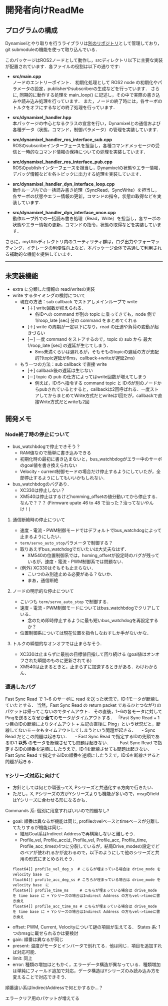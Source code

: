 # 開発者向けReadMe

## プログラムの構成

Dynamixelとやり取りを行うライブラリは[別のリポジトリ](https://github.com/SHINOBI-organization/lib_dynamixel)として管理しており，git submoduleの機能を使って取り込んでいる．

このパッケージはROS2ノードとして動作し，srcディレクトリ以下に主要な実装が配置されています．各ファイルの役割は以下の通りです:

- **src/main.cpp**  
  ノードのエントリーポイント．
  初期化処理として ROS2 node の初期化やパラメータの設定，publisherやsubscriberの生成などを行っています．
  さらに, 同期的に動作する処理を main_loop() に記述し，その中で実際の書き込みや読み込み処理を行っています．
  また，ノードの終了時には，各サーボのトルクをオフにするなどの終了処理を行っています．

- **src/dynamixel_handler.hpp**  
  本パッケージの中心となるクラスの宣言を行い，Dynamixelとの通信および各種データ（状態，コマンド，制御パラメータ）の管理を実装しています．

- **src/dynamixel_handler_ros_interface_sub.cpp**  
  ROSのsubscribeインターフェースを担当し，各種コマンドメッセージの受信と一時的なコマンド情報の保持についての処理を実装しています．

- **src/dynamixel_handler_ros_interface_pub.cpp**  
  ROSのpublishインターフェースを担当し，Dynamixelの状態やエラー情報，デバッグ情報などを各トピックに出力する処理を実装しています．

- **src/dynamixel_handler_dyn_interface_loop.cpp**  
  動作ループ内での一括読み書き処理（SyncRead，SyncWrite）を担当し，各サーボの状態やエラー情報の更新，コマンドの指令，状態の取得などを実装しています．

- **src/dynamixel_handler_dyn_interface_once.cpp**  
  動作ループ外での一括読み書き処理（Read，Write）を担当し，各サーボの状態やエラー情報の更新，コマンドの指令，状態の取得などを実装しています．

さらに，myUtilsディレクトリ内のユーティリティ群は，ログ出力やフォーマッティング，イテレータの利便性向上など，本パッケージ全体で共通して利用される補助的な機能を提供しています．

***************************

## 未実装機能
 - extra に分類した情報の read/writeの実装
 - write するタイミングの検討について
   - 現在の方法：sub callback でストアしメインループで write
     - [＋] write回数が抑えられる．
       - 各IDへの command が別の topic に乗ってきても，node 側で 1/roop_late [sec] 分の command をまとめてくれる
     - [＋] write の周期が一定以下になり，read の圧迫や負荷の変動が起きづらい
     - [－] 一度 command をストアするので，topic の sub から 最大 1/roop_late [sec] の遅延が生じてしまう．
       - 8ms未満くらいは遅れるが，そもそものtopicの遅延の方が支配的?(topic遅延が6ms，callback->writeが遅延2ms)
   - もう一つの方法：sub callback で直接 write
     - [＋] callback後の遅延は生じない
     - [－] topic の pub の仕方によってはwrite回数が増えてしまう
       - 例えば，ID:5へ指令する command topic と ID:6が別のノードからpubされているとすると，callbackは2回呼ばれる．一度ストアしてからまとめてWrite方式だとwriteは1回だが，callbackで直接Write方式だとwriteも2回

## 開発メモ

### Node終了時の停止について

- bus_watchbdogで停止できそう？
  - RAM値なので簡単に書き込みできる
  - 初期化時の最初に書き込まないと，bus_watchbdogがエラー中のサーボのgoal値を書き換えられない
  - Velocity・current制御モードの場合だけ停止するようにしていたが，全部停止するようにしてもいいかもしれない．
- bus_watchbdogのバグあり．
  - XC330は停止しない？
  - XM540は停止はするけどhomming_offsetの値分動いてから停止する．なんで？？？ (Firmware upate 46 to 48 で治った？治ってないやんけ！)


1. 通信断絶時の停止について
   - 速度・電流・PWM制御モードではデフォルトでbus_watchdogによって止まるようにしたい．
   - `term/servo_auto_stop`パラメータで制御する？
   - 取りあえずbus_watchdogでだいたいは大丈夫なはず．
     - XM540の位置制御系では，homing_offsetが設定時のバグが残っているが，速度・電流・PWM制御系では問題ない．
   - (例外) XC330はそもそも止まらない．
     - こいつのみ別途止める必要がある？ないか．
     - まあ，通信断絶
  
2. ノードの明示的な停止について
    - こいつも `term/servo_auto_stop` で制御する．
    - 速度・電流・PWM制御モードについてはbus_watchbdogでクリアしている．
      - 念のため即時停止するように最も短いbus_watchdogを再設定するか？
    - 位置制御系については現在位置を指令しなおすしか手がないかな．

3. トルクの瞬間的なオンオフでは止まらなそう．
   - XC330は止まらずに最初の目標値目指して回り続ける (goal値はオンオフされた瞬間のものに更新されてる)
   - XM540は止まるときと，止まらずに加速するときがある．わけわからん．
  
### 遭遇したバグ

Fast Sync Read で 1~6 のサーボに read を送った状況で，ID:1モータが断線していたとする．
当然，Fast Sync Read の return packet であるひとつながりのパケットは帰ってこないのでタイムアウト．
その直後，1~6の各モータに対してPingを送るとなぜか**全て**のモータがタイムアウトする．
「Fast Sync Read + 1つ目のIDの断線によりタイムアウト + 左記の直後に Ping」という状況だと，断線してないモータもタイムアウトしてしまうという問題が起きる．
　- Sync Read だとこの問題は起きない．
　- Fast Sync Read で指定するIDの先頭であるID:1 **以外** のモータを断線させても問題は起きない．
　- Fast Sync Read で指定するIDの順番を逆順にしたうえで，ID:1を断線させても問題は起きない．
　- Fast Sync Read で指定するIDの順番を逆順にしたうえで，ID:6を断線させると問題が起きる．

### Yシリーズ対応に向けて

- 方針としては何とか頑張ってX, Pシリーズと共通化する方向で行きたい．
- ただし，X, Pシリーズの方がYシリーズよりも機能が多いので，msgのfieldはYシリーズに合わせる形になるかも．

Commands 系: 個別に用意すればいいので問題なし?
  - goal: 順番は異なるが機能は同じ, profileのvelベースとtimeベースが分離してたりするが機能は同じ．
    - 結局Goal系はIndirect Addressで再構築しないと難しそう．
    - Profile_vel, Profile_accは, Profile_vel, Profile_acc, Profile_time, Profile_acc_timeの4つに分裂しているが，結局Drive_modeの設定でどのペアが使われるかが変わるので，以下のようにして他のシリーズと共用の形式にまとめられそう．
    ```
    float64[] profile_vel_deg_s  # こちらが埋まっている場合は drive_mode を velocity base　に
    float64[] profile_acc_deg_ss # こちらが埋まっている場合は drive_mode を velocity base　に
    float64[] profile_time_ms     # こちらが埋まっている場合は drive_mode を time base に + Yシリーズの場合はIndirect Address の方もvel->timeに書き換え
    float64[] profile_acc_time_ms # こちらが埋まっている場合は drive_mode を time base に + Yシリーズの場合はIndirect Address の方もvel->timeに書き換え
    ```
  - offset: PWM, Current, Velocityについて謎の項目が生えてる．
States 系: 1つのmsgに載せられるかは要検討
  - gain: 順番は異なるが同じ
  - present: 温度がモータとインバータで別れてる．他は同じ．項目を追加すれば対応可能．
  - limit: 同上
  - error: 種類の増加はともかく，エラーデータ構造が異なっている．種類増加は単純にフィールド追加で対応，データ構造はYシリーズのみ読み込み方を変えることで対応できそう．

順番違い系はIndirectAddressで何とかするか...？

エラークリア用のパケットが増えてる